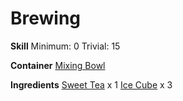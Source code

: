<!-- TITLE: Iced Sweet Tea -->
<!-- SUBTITLE: Sweet, cold iced tea. Refreshing! -->

# Brewing
**Skill**
Minimum: 0
Trivial: 15

**Container**
[Mixing Bowl](mixing-bowl)

**Ingredients**
[Sweet Tea](sweet-tea) x 1
[Ice Cube](ice-cube) x 3